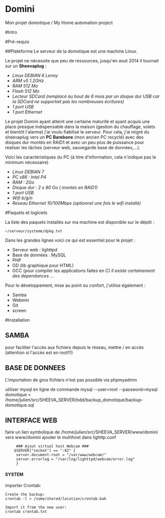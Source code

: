 Domini
======

Mon projet domotique / My Home automation project

#Intro



#Pré-requis

##Plateforme
Le serveur de la domotique est une machine Linux. 

Le projet ne nécessite que peu de ressources, jusqu'en aout 2014 il tournait sur un **Sheevaplug** :

- *Linux DEBIAN 6 Lenny*
- *ARM v5 1.2GHz*
- *RAM 512 Mo*
- *Flash 512 Mo* 
- *Lecteur SDCard (remplacé au bout de 6 mois par un disque dur USB car la SDCard ne supportait pas les nombreuses écritures)*
- *1 port USB*
- *1 port Ethernet*

Le projet Domini ayant atteint une certaine maturité et ayant acquis une place presque indispensable dans la maison (gestion du chauffage, volets et bientôt l'alarme) j'ai voulu fiabilisé le serveur.
Pour cela, j'ai migré du sheevaplug vers un **PC Barebone** (mon ancien PC recyclé) avec des disques dur montés en RAID1 et avec un peu plus de puissance pour réaliser les tâches (serveur web, sauvegarde base de données,...).

Voici les caractéristiques du PC (à titre d'information, cela n'indique pas le minimum nécessaire)

- *Linux DEBIAN 7*
- *PC x86 : Intel P4*
- *RAM : 2Go*
- *Disque dur : 2 x 80 Go ( montés en RAID1)*
- *1 port USB*
- *Wifi b/g/n*
- *Reseau Ethernet 10/100Mbps (optionnel une fois le wifi installé)*

#Paquets et logiciels

La liste des paquets installés sur ma machine est disponible sur le dépôt :

	~/serveur/systeme/dpkg.txt

Dans les grandes lignes voici ce qui est essentiel pour le projet :

- Serveur web : lighttpd
- Base de données : MySQL
- PHP
- GD (lib graphique pour HTML)
- GCC (pour compiler les applications faites en C)
*Il existe certainement des dépendances ...*


Pour le développement, mise au point ou confort, j'utilise également :

- Samba
- Webmin
- Git
- screen



#Installation

## SAMBA
pour faciliter l'accès aux fichiers depuis le réseau, mettre / en accès (attention si l'accès est en root!!!)


## BASE DE DONNEES

L'importation de gros fichiers n'est pas possible via phpmyadmin

utiliser mysql en ligne de commande
 mysql --user=root --password=mysql domotique < /home/julien/src/SHEEVA_SERVER/bdd/backup_domotique/backup-domotique.sql
 
 
## INTERFACE WEB

faire un lien symbolique de /home/julien/src/SHEEVA_SERVER/www/domini	vers www/domini
ajouter le multihost dans lighttp.conf


		 ### Ajout virtual host Webcam ###
		$SERVER["socket"] == ":82" {
		 server.document-root = "/var/www/webcam/"
		 server.errorlog = "/var/log/lighttpd/webcam/error.log"
		 }

		 
#### SYSTEM
importer Crontab:
	
	Create the backup:
	crontab -l > /some/shared/location/crontab.bak

	Import it from the new user:
	crontab crontab.txt
